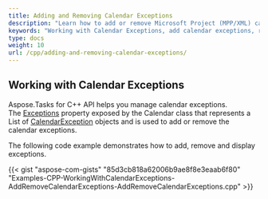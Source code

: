 ```yaml
---
title: Adding and Removing Calendar Exceptions
description: "Learn how to add or remove Microsoft Project (MPP/XML) calendar exceptions using Aspose.Tasks for C++."
keywords: "Working with Calendar Exceptions, add calendar exceptions, remove calendar exceptions, Project Calendar Exception, Aspose.Tasks, C++"
type: docs
weight: 10
url: /cpp/adding-and-removing-calendar-exceptions/
---
```


## **Working with Calendar Exceptions**
Aspose.Tasks for C++ API helps you manage calendar exceptions. The [Exceptions](https://apireference.aspose.com/tasks/cpp/class/aspose.tasks.calendar_exception) property exposed by the Calendar class that represents a List of [CalendarException](https://apireference.aspose.com/tasks/cpp/class/aspose.tasks.calendar_exception) objects and is used to add or remove the calendar exceptions.

The following code example demonstrates how to add, remove and display exceptions.

{{< gist "aspose-com-gists" "85d3cb818a62006b9ae8f8e3eaab6f80" "Examples-CPP-WorkingWithCalendarExceptions-AddRemoveCalendarExceptions-AddRemoveCalendarExceptions.cpp" >}}
